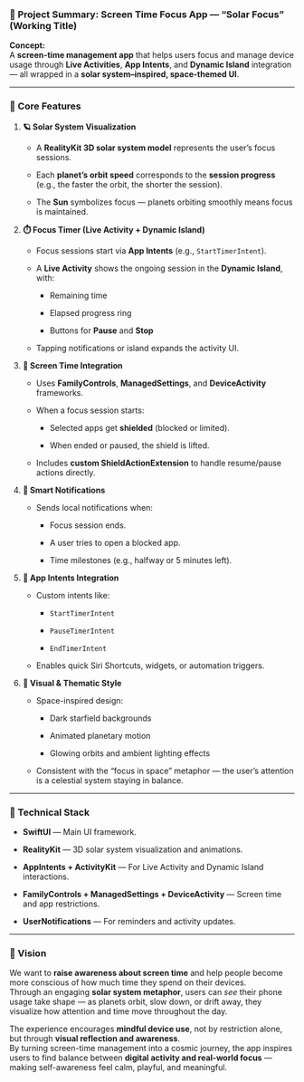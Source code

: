 ### **🌌 Project Summary: Screen Time Focus App — “Solar Focus” (Working Title)**

**Concept:**  
 A **screen-time management app** that helps users focus and manage device usage through **Live Activities**, **App Intents**, and **Dynamic Island** integration — all wrapped in a **solar system–inspired, space-themed UI**.

---

### **🚀 Core Features**

1. **🪐 Solar System Visualization**

   * A **RealityKit 3D solar system model** represents the user’s focus sessions.

   * Each **planet’s orbit speed** corresponds to the **session progress** (e.g., the faster the orbit, the shorter the session).

   * The **Sun** symbolizes focus — planets orbiting smoothly means focus is maintained.

2. **⏱️ Focus Timer (Live Activity \+ Dynamic Island)**

   * Focus sessions start via **App Intents** (e.g., `StartTimerIntent`).

   * A **Live Activity** shows the ongoing session in the **Dynamic Island**, with:

     * Remaining time

     * Elapsed progress ring

     * Buttons for **Pause** and **Stop**

   * Tapping notifications or island expands the activity UI.

3. **🧩 Screen Time Integration**

   * Uses **FamilyControls**, **ManagedSettings**, and **DeviceActivity** frameworks.

   * When a focus session starts:

     * Selected apps get **shielded** (blocked or limited).

     * When ended or paused, the shield is lifted.

   * Includes **custom ShieldActionExtension** to handle resume/pause actions directly.

4. **🔔 Smart Notifications**

   * Sends local notifications when:

     * Focus session ends.

     * A user tries to open a blocked app.

     * Time milestones (e.g., halfway or 5 minutes left).

5. **🧠 App Intents Integration**

   * Custom intents like:

     * `StartTimerIntent`

     * `PauseTimerIntent`

     * `EndTimerIntent`

   * Enables quick Siri Shortcuts, widgets, or automation triggers.

6. **🎨 Visual & Thematic Style**

   * Space-inspired design:

     * Dark starfield backgrounds

     * Animated planetary motion

     * Glowing orbits and ambient lighting effects

   * Consistent with the “focus in space” metaphor — the user’s attention is a celestial system staying in balance.

---

### **🧩 Technical Stack**

* **SwiftUI** — Main UI framework.

* **RealityKit** — 3D solar system visualization and animations.

* **AppIntents \+ ActivityKit** — For Live Activity and Dynamic Island interactions.

* **FamilyControls \+ ManagedSettings \+ DeviceActivity** — Screen time and app restrictions.

* **UserNotifications** — For reminders and activity updates.

---

### **🌠 Vision**

We want to **raise awareness about screen time** and help people become more conscious of how much time they spend on their devices.  
 Through an engaging **solar system metaphor**, users can *see* their phone usage take shape — as planets orbit, slow down, or drift away, they visualize how attention and time move throughout the day.

The experience encourages **mindful device use**, not by restriction alone, but through **visual reflection and awareness**.  
 By turning screen-time management into a cosmic journey, the app inspires users to find balance between **digital activity and real-world focus** — making self-awareness feel calm, playful, and meaningful.
